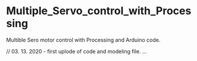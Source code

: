 # Multiple_Servo_control_with_Processing

Multible Sero motor control with Processing and Arduino code.

// 03. 13. 2020 - first uplode of code and modeling file. ...

